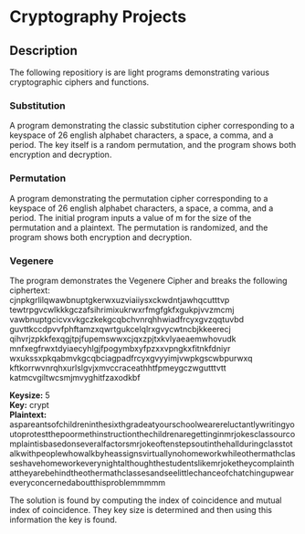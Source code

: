# Cryptography Projects

## Description
The following repositiory is are light programs demonstrating various cryptographic ciphers and functions.

### Substitution
A program demonstrating the classic substitution cipher corresponding to a keyspace of 26 english alphabet characters, a space, a comma, and a period. The key itself is a random permutation, and the program shows both encryption and decryption.

### Permutation
A program demonstrating the permutation cipher corresponding to a keyspace of 26 english alphabet characters, a space, a comma, and a period. The initial program inputs a value of m for the size of the permutation and a plaintext. The permutation is randomized, and the program shows both encryption and decryption.

### Vegenere
The program demonstrates the Vegenere Cipher and breaks the following ciphertext:\
cjnpkgrlilqwawbnuptgkerwxuzviaiiysxckwdntjawhqcutttvp\
tewtrpgvcwlkkkgczafsihrimixukrwxrfmgfgkfxgukpjvvzmcmj\
vawbnuptgcicvxvkgczkekgcqbchvnrqhhwiadfrcyxgvzqqtuvbd\
guvttkccdpvvfphftamzxqwrtgukcelqlrxgvycwtncbjkkeerecj\
qihvrjzpkkfexqgjtpjfupemswwxcjqxzpjtxkvlyaeaemwhovudk\
mnfxegfrwxtdyiaecyhlgjfpogymbxyfpzxxvpngkxfitnkfdniyr\
wxukssxpkqabmvkgcqbciagpadfrcyxgvyyimjvwpkgscwbpurwxq\
kftkorrwvnrqhxurlslgvjxmvccraceathhtfpmeygczwgutttvtt\
katmcvgiltwcsmjmvyghitfzaxodkbf

**Keysize:** 5\
**Key:** crypt\
**Plaintext:** aspareantsofchildreninthesixthgradeatyourschoolwearereluctantlywritingyoutoprotestthepoormethinstructionthechildrenaregettinginmrjokesclassourcomplaintisbasedonseveralfactorsmrjokeoftenstepsoutinthehallduringclasstotalkwithpeoplewhowalkbyheassignsvirtuallynohomeworkwhileothermathclasseshavehomeworkeverynightalthoughthestudentslikemrjoketheycomplainthattheyarebehindtheothermathclassesandseelittlechanceofchatchingupweareveryconcernedaboutthisproblemmmmm

The solution is found by computing the index of coincidence and mutual index of coincidence. They key size is determined and then using this information the key is found.
